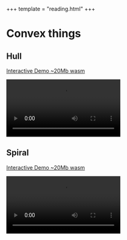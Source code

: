 +++
template = "reading.html"
+++

# Convex things

## Hull

[Interactive Demo ~20Mb wasm](/wasm?name=convex_hull)

<video controls autoplay loop>
  <source src="convex_hull.mp4" type="video/mp4">
</video>


## Spiral

[Interactive Demo ~20Mb wasm](/wasm?name=convex_spiral)

<video controls autoplay loop>
  <source src="convex_spiral.mp4" type="video/mp4">
</video>
